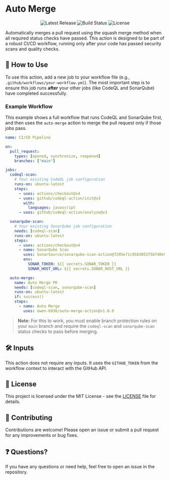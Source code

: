 # Auto Merge

<div align="center">
  <img src="https://img.shields.io/github/v/release/owen-6936/auto-merge-action" alt="Latest Release">
  <img src="https://img.shields.io/github/actions/workflow/status/owen-6936/auto-merge-action/test-action.yml" alt="Build Status">
  <img src="https://img.shields.io/github/license/owen-6936/auto-merge-action" alt="License">
</div>

Automatically merges a pull request using the squash merge method when all required status checks have passed. This action is designed to be part of a robust CI/CD workflow, running only after your code has passed security scans and quality checks.

## 🚀 How to Use

To use this action, add a new job to your workflow file (e.g., `.github/workflows/your-workflow.yml`). The most important step is to ensure this job runs **after** your other jobs (like CodeQL and SonarQube) have completed successfully.

### Example Workflow

This example shows a full workflow that runs CodeQL and SonarQube first, and then uses the `auto-merge` action to merge the pull request only if those jobs pass.

```yaml
name: CI/CD Pipeline

on:
  pull_request:
    types: [opened, synchronize, reopened]
    branches: ["main"]

jobs:
  codeql-scan:
    # Your existing CodeQL job configuration
    runs-on: ubuntu-latest
    steps:
      - uses: actions/checkout@v4
      - uses: github/codeql-action/init@v3
        with:
          languages: javascript
      - uses: github/codeql-action/analyze@v3

  sonarqube-scan:
    # Your existing SonarQube job configuration
    needs: [codeql-scan]
    runs-on: ubuntu-latest
    steps:
      - uses: actions/checkout@v4
      - name: SonarQube Scan
        uses: SonarSource/sonarqube-scan-action@7295e71c9583053f5bf40e9d4068a0c974603ec8
        env:
          SONAR_TOKEN: ${{ secrets.SONAR_TOKEN }}
          SONAR_HOST_URL: ${{ secrets.SONAR_HOST_URL }}

  auto-merge:
    name: Auto Merge PR
    needs: [codeql-scan, sonarqube-scan]
    runs-on: ubuntu-latest
    if: success()
    steps:
      - name: Auto Merge
        uses: owen-6936/auto-merge-action@v1.0.0
````

> **Note:** For this to work, you must enable branch protection rules on your `main` branch and require the `codeql-scan` and `sonarqube-scan` status checks to pass before merging.

## 🛠️ Inputs

This action does not require any inputs. It uses the `GITHUB_TOKEN` from the workflow context to interact with the GitHub API.

## 📄 License

This project is licensed under the MIT License - see the [LICENSE](https://www.google.com/search?q=LICENSE) file for details.

## 🤝 Contributing

Contributions are welcome! Please open an issue or submit a pull request for any improvements or bug fixes.

## ❓ Questions?

If you have any questions or need help, feel free to open an issue in the repository.
